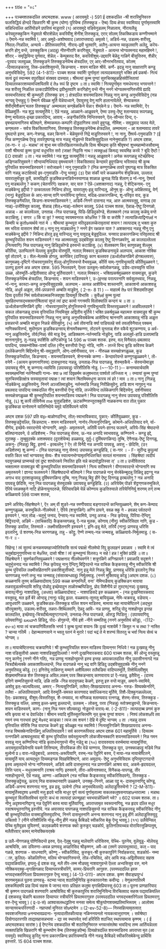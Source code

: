 +++
title = "०८"

+++
पञ्चमशतकदल्लि अष्टमदशक. 
www 
( आरावमुदे -) 
591 
ई दशकदल्लि -श्री शरारिमुनिवररु फलसिद्धियं हॊन्ददॆ खिन्नरागि श्री कुम्म (घोण) पुरियॆम्ब (तिरुक्कुड - ऎम्ब) दिव्य क्षेत्रद स्वामियाद पूर्णामृतस्वामि सन्निधियल्लि आर्तियॊडनॆ प्रपत्तियं माडुत्तारॆ 
(१) आरावमुदे यडियेनुडलम् निन्नालाय, नीरायलैन्नु करॆयवुरुक्कुकिन नॆडुमाले श्रीरा‌शॆन्नॆल् कवरिवीशु शॆनीश् तिरुक्कुड, एरार्‌ सोलम् तिकक्किडाय कण्णीनम्माने 
॥ ऎमाने-नन्न स्वामिये !, आर् अमुदे-अशोष्यवाद (अपराप्तवाद) अमृतवे !, अडिर्य-नन्न, उडलम्-शरीरवु, र्निपाल्-निन्नल्लि, अन्याये - प्रीतिरूपवागिये, नीराय्-द्रवी भूतवागि, अलैनु-अत्यन्त व्याकुलवागि अलॆदु, करॆय-करगि होगु वन्तॆ, उरुक्कुकिन (अदन्नु) नीरुनीरागि करगिसुव, नॆडुमाले - अत्यन्त भोग्यतमनाद महामहिमने !, शीरार् - समृद्धियिन्द पूर्णवाद, शॆन्नॆल् - कॆम्पुबत्तद वैरु, कवरिवीशुम्-उद्दवागि बॆळॆदु गाळिगॆ बीसुत्तिरुव, शैन्नीर् -पूरवाद जलवुळ्ळ, तिरुक्कुडनॆ तिरुक्कुडनॆयॆम्ब क्षेत्रदल्लि, एर् आर्-सौनरभरितवाद, कोलम् -दिव्यालङ्कारवु, तिक-प्रकाशिसुवन्तॆ, किडन्साय् - शयन माडिरु श्रीयॆ. कर्णे- इदन्नु नानु साक्षात्तागि कण्डु अनुभविसिदॆनु. 
592 
(4-1-811)- 
पञ्चम शतक 
स्वार्मि! पूर्णामृत! त्वत्पदकमलयुगे भक्ति हर्ष प्रकर्षा- नित्यं सत्यं द्रुतं स्यान्मम वपुरखिलं संस्रवव दास्यात्। श्रीमत्यां कुम्म पुण्यां सुरुचिरबहुळहिसंवीजितायां दिव्यालस्कारशय्यामधिशयितवि दं ते७ रूपं हि दृष्टम ॥ 
ता॥ स्वामिा ! नित्यपूर्णामृत नामधेयनाद भगवन्तने ! नन्न शरीरवु निन्नल्लि उत्कटप्रीतियिन्द द्रवीभूतवागि करगिहोगु वन्तॆ नीनु ननगॆ भोग्यतमनागिरुत्तीयॆ ह्यादि सस्यभरितवाद श्री कुम्भपुरी (तिरुक्कु डन् :) क्षेत्रदल्लि शयनमाडिरुव निन्नन्नु नानु कण्डु अनुभविसिदॆनु (नन्न भाग्यवु ऎन्तहुदु !) 
ऎम्माने र्यवॆळ्ळ मूर्ति यॆन्नॆयाध्वाने, ऎवावुरुवु वेणु मागि हालानायॆलेतॆ, शॆम्याकमल शॆवीर्‌मिशैकण्‌'मलरु‌ 
तिरुक्कुड' अम्मामलर् कण्‌बॆळ‌किने यॆन्ना९ शॆम्‌केने 
प्र। ऎमाने- नन्न स्वामिये!, ऎ९ वॆळ्ळिमूर्ति- नन्न शुद्ध सत्यमूर्तिये !, ऎन्नॆ नन्नन्नु, आळ्वाने-आळुववने, ऎम्मा उरुवु-ऎष्टु श्लान्यवाद रूपगळन्नू, वेण्णु मायॆलाल्-इच्छा प्रकारदिन्द, आवाय् - अङ्गीकरिसि निन्तिरुववने, ऎल्-सौन्सर दिन्द, ए-वृषभप्रायनागिरुव बलिष्ठने, शॆम्माकमल-कम्पागि दॊड्डदागिरुव तावरॆ हूवुगळु, नी‌मिश् - समृद्धवाद जलद मेलॆ, कण्‌मलरु - सर्वत्र विकसितवागिरुव, तिरुक्कुड तिरुक्कुडनॆयॆम्ब क्षेत्रदल्लि, अम्मामलर् - आ श्लाम्यवाद तावरॆ पुष्पदन्तॆ इरुव, कण्-नेत्रगळु, वळर् किनाने - बॆळॆयुवन्तॆ निद्रॆ माडुत्तिरुववने !, ना नानु, र्ऎश्वर्य-एनुमाडलि ? (ई निन्न कण्णुगळॆम्ब ऎरडु तावरॆपुष्पगळु मात्र नन्नन्नु नोडुवन्तॆ विकसिसुवुदिल्ल नानेनुमाडलि ?) 
अष्टम दशक, 
(स-गा- र ॥)- मन्नाथ' त्वं शुभा 
मम पतिरखिलानरूपो७सि दिव्य श्रीमद्रमा कृति श्रीवृषभ! शुभमहाम्मोजसौवाम्यु राशौ श्रीमत्यां कुम्म पुल्यां वधुभरित सरो (जाक्ष! निद्रासि नाथ ! त्वक्कू७हं किमद्य स्वयमिह करवॆ ? बूदि ऎष्टो ! 
EO 
दयाळो! ॥ 
ता। नन्न स्वामिये ! नन्न शुद्ध सत्यमूर्तिये ! नन्नन्नु आळुववने ! अनेक रूपगळन्नु स्टेच्छॆयिन्द अङ्गिकरिसुववने ! सौन्दय्यनिधियाद वृषभवायने ! विकसितवाद कॆन्दावरॆ हूवुगळिन्द भरितवाद श्री कुम्ब पुरियल्लि शयनमाडिरुववने ! सरोजाक्षने ! नानु एनुमाडलि ? (निन्न कण्णुगळॆम्ब तावरॆ पुष्पगळु मात्र विकसित वागि नन्नन्नु कटाक्षिसदॆ इव-एनुमाडलि -ऎन्दु भाववु) 
(३) ऎन्ना संर्की यारे कळ्ळकणॆय 
शॆयुकिन्नय, उल्लाल् यावरालुमॊन्नुव कुर्वॆ, कामदिइटि कुडक्किडनाडियेनरुवाणाळ् शाळाळ ळुनाळ् पिडि शॆलाण् 
प्र र्ना-नानु, ऎश्वर्य एनु माडबल्लॆनु ? ककण् (चेतनरिगॆ) रक्षकरु, यार् यारु ? ऎन्नॆ-(अशक्तनाद) नन्नन्नु, ऎ शॆट्किनाम्- एनु माडबेकॆन्दु इद्दीयो ? उत्कालल्ला निन्निन्द हॊरतु, यावरालुम्-इन्नु यारिन्दलू, ऒनुम् कु- ऒन्दु अपेक्षितवन्नू, वेर्ण्‌ (नानु) बेडुवुदिल्ल र्क आर्-सान्स् वागि घनतॆयिन्द पूर्णवाद, मदिळ्-प्राकारगळिन्द, शू-परिवृत वाद, कुड तिरुक्कुडनैयल्लि, किडना-शयनमाडिरुववने !, अडिर्ये-निनगॆ दासनाद नन्न, आरु आत्मवस्तुवु, वाणाळ् (वा नाळ्)-उजीविसुव कालवु, शॆन्नाळ् (शॆल्+नाळ्)-वर्तमान कालवु, 
594 
पञ्चम शतक, 
ऎन्नाळ्-ऎष्टु दिनगळो, अन्नाळ् - आ कालवॆल्ला, उनताळ् -निन्न पादगळन्नु, पिडि-हिडिदुकॊण्डे, शॆलक्काणे (नन्न कालवु कळॆयु वन्तॆ कटाक्षिसु. 
( सगार ॥ 
किं वा कुां ? ममाद्य स्वयमवनरतः को७स्ति ? 
किं वा करोषि ? 
त्वत्यान्निध्याद्विना७हं न किमपि च कुतो७व्यर्थये 
नातं मे । श्रीमत्यां कुम्भपुरा मतिदृढवलय्कॆरावृतायां शयान ! त्वत्पादाब् तु भक्ता कुरु मम भरिता वासरान शेर्षा 
ता॥ नानु एनु माडबल्लॆनु ? ननगॆ ईग रक्षकरु यारु ? अशक्तनाद नन्नन्नु नीनु एनु माडबेकॆन्दु इद्दीये ? निन्निन्द हॊरतु इन्नु यारिन्दलू नानु यावुदन्नू बेडुवुदिल्ल. घनवाद प्राकारगळिन्द परिवृतवाद श्री कुम्भपुरियल्लि शयन माडिरुववने ! नन्न आत्मवस्तुवु उद्बविसुव कालवु ऎष्टु दिनगळवरॆगू, आ कालदल्लॆल्ला (नित्यवागि) निन्न पादगळन्नु नानु हिडिदुकॊण्डे इरुवन्तॆ कटाक्षिसु. 
(४) शॆलक्काण किर् काणुवळवु शॆल्लुम् 
कीर्तिया, उलप्पिलाने यॆल्लावु कुमुडैय वॊरुमूर्ति, नलाल् मिक्कार् कुडक्किडनायुन्नॆ 
अलप्पाय, आकाश नोक्कि युर्व तोटवने, 
प्र। शॆल-मेलक्कॆ होगलु, काणॆकिर् (दारियन्नु) काण बल्लवरु (ऊर्ध्वलोकगळिगॆ होगबल्लवरु), काणुमळवु-दृष्टिगॆ गोचरवागुववरॆगू शॆल्लु-होगुत्तिरुवन्तॆ वैभववुळ्ळ, कीर्त्ति याम्-गुणविभूत्यादि कीर्तियुळ्ळवने !, उलप्पु इलाने अन्न 
अष्टम दशक. 
595 
निल्लदवने, ऎल्ला उलकुम्-सर्वलोकगळन्नू, उडैय-दास्यवृत्ति यल्लि उळ्ळ, ऒरुमूर्ति-अद्वितीयवाद ऒन्दु मूर्तियादवने !, नलाल् मिक्कार् - भक्तिप्रकर्षवुळ्ळवरु वासमाडुव, कुडनॆ तिरुक्कुडनॆयॆम्ब क्षेत्रदल्लि, किडन्साय् - शयन माडिरुववने !, उ-(इन्तह परात्परनागि सर्वसुलभवाद, निन्नन्नु, र्ना-नानु, कास्टा-कण्डु अनुभविसुवुदक्कॆ, अलप्पाम् - अत्यन्न आशॆयिन्द शास्तनागि, आकाशनो आकाशवन्नु नोडि, अधुर्व अळुत्त, तॊर्व-प्रपन्नरन्तॆ अम्बलि माडुवॆनु. 
( 2-π- 8 11 ) -- 
माहार्त्म ते७ पारं विशदमतिजुषां दिव्य दृरतीतं निमं सर्वलोकात्मकनिजवपुषा दिव्यमूर्तॆ विभासि । कुर्वॆ७हं कुम्म पुल्यां सुमहितभगवद्भक्तवर्गाश्रितायां सुप्तं त्वां द्रष्ट कामो गगनमपि विलोक्यालिं 
कन्दनं च ॥ 
ता ॥ ऊर्ध्वलोकगामिगळिगॆ दृष्टि : गोचरवागुववरॆगू होगुत्तिरुवन्तॆ गुणविभूत्यादि विस्तरवुळ्ळवने ! अन्नविल्लदवने ! सकल लोकगळन्नू दास्य वृत्तियल्लि नियमिसुव अद्वितीय मूर्तिये ! भक्ति प्रकर्षवुळ्ळ महात्मरु वासमाडुव श्री कुम्भ पुरियल्लि शयनमाडिरुववने! निन्नन्नु नानु कण्डु अनुभविसबेकॆम्ब आशॆयिन्द श्राननागि आकाशवन्नु नोडि अळुत्त प्रसन्नरन्तॆ अम्बलि माडुत्त निन्नन्ने सेविसुवॆनु. 
(५) अर्व तॊवनाडि र्क्या पाडियलहॆ सर्व तवल्‌विनैयाल् पक्कम्‌ नाणिक्कविरुर्प्प, शुवॊण्‌पन कुडक्किडन्साय् शॆनामरैक्कण्णा, तोटवने युनताळ् शेरु वकैये शूटकण्णाय, 
प्र अर्व-नानु अळुत्तिरुवॆनु, तॊर्व(निन्न) सेवॆ माडु वॆनु, आडिक्काण-नर्तनमाडि नोडुवॆनु, पाडि अललुर्व-हाडि प्रलापमाडि शाननागुवॆनु. तु-नन्नन्नु स्पर्शिसि अण्टिकॊण्डु 
14 
596 
w 
पञ्चम शतक. 
इरुव, वल् विनैयाल्-प्रबलवाद पापदिन्द, पक्कम्नोक्कि-पार्श्व दल्लि (नीनु बरुत्तीयो ऎन्दु) नोडि, नाणि - लज्जॆ यिन्द कूडि कविरुव कॆळगॆ (तलॆकॆळगागि बिद्दिरुवॆनु श्री-समृद्धवागि, ऒण्-दर्शनीयवाद, पन - नीरुळ्ळ सस्यक्षेत्रगळुळ्ळ, कुड तिरुक्कुडनॆयल्लि, किडन्साय् - शयनमाडिरुववने, शॆनानक्कॆ कण्णा - कॆन्दावरॆयन्तॆ कण्णुगळुळ्ळवने !, तॊ-वनेनै - (अत्यन कृपणनागिरुव) दासभूतनाद नन्नन्नु, उनताळ्-निन्न पादगळन्नु, शेरुम्‌वकैये - सेरुवन्तॆमाडुव उपायवन्नु नीने, शू कण्णाय्-व्यापिसि (उपायवन्नु) परिशीलिसि नोडु. 
(~--10-11 )-- 
कनाम्यवार्चयामि स्वयमहमनिशं नर्तनैश्चापि गान्य- क्या ७ त्वां दिवृक्षर्मम कलुषभरात् पार्श्वतो 
लज्जिता म् । रम्यायां कुम्म पुण्यां सुरुचिरमहितक्षेत्र सस्यावृतायां पद्माक्ष ! त्वां शयानं श्रितमिममधुना कारय त्वं 
हरे ! माव ॥ 
ता॥ नानु (निन्नन्नु नोडबेकॆन्दु अळुत्तिरुवॆनु, निनगॆ अञ्जलिमाडुवॆनु, नर्तनमाडि निन्नन्नु निरीक्षिसुवॆनु, हाडि शान नागुवनु नन्न प्रबलवाद पापदिन्द पक्कदल्लि नीनु बरुत्तीयो ऎन्दु नोडि, लज्जॆयिन्द तलॆकॆळगागि बिद्दिरुवॆनु. दर्शनीयवाद सस्यक्षेत्रगळुळ्ळ श्री कुम्भपुरियल्लि शयनमाडिरुव पद्माक्षने ! निन्न पादगळन्नु नानु सेरुव उपायवन्नु परिशीलिसि नोडु, (६) शू कार्यॆ तॊविनैय्य 
me 
युत्तुन्नडिशेरु, 
ऊटकण्णिरुन्तूराक्कुर्ति नाळकरुप्प 
वात तॊल् पुकार कुडक्किडा 
वानोरमाने 
यातिनिष्ठॆये यमुदे यतिर्विपयने यरिये 

अष्टम दशक 
597 
प्रति वाp-बाळोणदरिन्द, तॊल्-स्वाभाविकवाद, पुकार्- कीर्तियुळ्ळवर, कुड - तिरुक्कुडट्टॆयल्लि, किडस्टाय् - शयन माडिरुववने, नानोर्-नित्यनूरिगळिगू, कोमाने-अधिपतियाद वने, र्या-वीणॆय, इच्छॆये-स्वरदन्तॆये भोग्यनागि, अमुदे- अमृतरूपने, अतिर्वि पयने-ज्ञानद फलवनॆ, अरिये-सिंह श्रेष्ठदन्तॆ बलिष्ठनादवने, र्उ अडिशेरुम् - निन्न पादगळन्नु सेरुव, ऊ-नन्न अनादि स्वभाववन्नु, कण्णिरुने - कण्डु इद्दे, तूराक्कु - तुम्बुवुदक्कॆ अशक्यवाद (दुराशॆयॆम्ब) हळ्ळवन्नु, तूर्तु-( दुर्विषयगळिन्द) तुम्बि, ऎनैनाळ्-ऎष्टु दिनगळु, अकनु- (निन्नन्नु) बिट्टु, इरुर्प्प - इरबल्लॆनु ? ऎ९ तॊ विनैदै नन्न अनादि पापवन्नु, अवत्तु - छेदिसि, (उ९ अडिशेरुम्) शू कण्णा - (निन्न पादगळन्नु नानु सेरुव) उपायवन्नु कण्डुहिडि, ( स-गार । - 
F- 
सूरीन्द्र कुपुल्यां वसति किल भर्वा भाग्यवस्तु सेव्य- शैत्र स्यात्यनभोग्यामृतनिधिरुचितं सत्पलं मानसस्य । सिंहश्रेष्ठ! त्वदीयं पदयुगळमहं प्राप्मप्यर्ह एवं दुष्ट शाघोरकपे निपतित इति यन्ने कदावोद्धतिस्सा त्' ॥ 
ता॥ उजीवितराद भक्तात्मरु वासमाडुव श्री कुम्भपुरियल्लि शयनमाडिरुववने ! नित्य सरीश्वरने ! वीणास्वरदन्तॆ भोग्यनागि रुव अमृतरूपने ! ज्ञानद फलरूपने ! सिंहश्रेष्ठदन्तॆ बलिष्ठने ! निन्न पादगळन्ने नानु सेरबेकॆम्बुदन्नु तिळिदु इद्दाग्यू नन्न अगाध वाद दुराशाकूपवन्नु दुर्विषयगळिन्द तुम्बि, नानु निन्नन्नु बिट्टु हीगॆ ऎष्टु दिनगळु इरबल्लॆनु ? नन्न अनादि पापवन्नु छेदिसि, नानु निन्न पादगळन्नु सेरुवुदक्कॆ उवायवन्नु कण्डुहिडि. (२) अरियेयॆम् पॊडरे शॆट्टण्‌णकरुमुकिले, ऎरिये पवळक्कुने नाटि हॊळॆनायुनदरुळे, पिरियावडिमॆ यॆन्नॆ कॊण्णाय कुडत्तिरुवाले तरियेनिनिर्यु शरणम् तर्न् तन्म कळ्ळियाये 
598 
पञ्चम शतक, 

प्रश्नॆ अरियेप्-सिंहश्रेष्ठने !, ऎ९ अम् र्वॊ शुडरे-नन्न रमणीयवाद बङ्गारदन्तॆ कान्तियुळ्ळवने, शॆम् कण-कॆम्पाद कण्णुगळुळ्ळ, करुमुकिले-नीलमेघवे !, ऎरिये (शत्रुगळिगॆ) अग्नि प्रायने, ववळ क्कु ने - हवळद पर्वतदन्तॆ इरुववने !, नाल् तोळ् -चतुर्भु जनाद, ऎन्साय्-नन्न स्वामिये, उनदु अरुळ् - निन्न कृपॆयन्नु, पिरिया-ऎन्दिगू बिट्टिरदन्तॆ, अडिमॆ - (वाचिकादि) कैङ्कय्यगळन्नु, ऎ-नन्न मूलक, कॊणाय् (नीनु) स्वीकरिसिदव नागि, कुड - तिरुक्कु डयल्लि, तिरुमाले - लक्ष्मीसहितनागि इरुववने !, इनि-इन्नु मेलॆ, तरिर्ये (नानु) प्राणवन्नु धरिसि इरलारॆनु, र्उ शरणम्-निन्न चरणगळन्नु, तन्नु - कॊट्टु, ऎण्णॆ तन्मय्-नन्न जन्मवन्नु, कळ्ळियाये-निर्मूलमाडु. 
( स-गा-र ॥ - 

सिंहेन्द्र ! त्वं सुरम्यं कनकमयमहाज्योतिरेवासि सत्यं पद्माक्षॆ नीलमेघो रिपु कुलदहनं प्रवाळाव । स्वामि मे त्वं चतुर्बाह्यनुगुणविभव पा 
मे७स्ति, दासो 
श्रीश ! त्वं कुम्भपुण्यं विलस३ न सहे ! हन्न ! मुक्तिं 
प्रदेहि ॥ 
ता॥ सिंहश्रेष्ठने ! सुवर्णकान्तियुळ्ळवने ! पद्माक्षनाद नीलमेघवर्णने ! शत्रुगळिगॆ अग्निप्रायने ! प्रवाळादि सदृशने ! चतुर्भुजनाद नन्न स्वामिये ! निन्न कृपॆयन्नु नानु ऎन्दिगू बिट्टिरदन्तॆ नन्न वाचिक कैङ्करवन्नु नीनु स्वीकरिसि श्री कुम्भ पुरियल्लि लक्ष्मीसहितनागि प्रकाशिसुत्तीयष्टॆ. नानु इन्नु मेलॆ निन्नन्नु बिट्टु, प्राणवन्नु धरिसि इरलारॆनु निन्न चरणगळन्नु ननगॆ तन्दु नन्न जन्मवन्नु (संसारबन्धवन्नु) निर्मूलमाडु. (ननगॆ मुक्तियन्नु कॊडु )अष्टम दशक. 
(८) कळ्ळनायि तुनम् कळ्ळियादॊवाय् 
599 
कळ्ळ कण्‌मनिर्ले, 
वना' नेमिप्पडैयाय् कुडक्किडन 
मावाया 
तळरावुडलमॆनदावि शरिन्नु पोन्नोदु इच्छॆयादुन ताळॊरुब्बप्पिडित्तु, प्रोद विशैनीये 
प्र! तुस्टम्(नन्न) दुःखवन्नु, कवाय्(नीनु) नाशपडिसु, (अधवा) कळ्ळियादॊवाट् - नाशपडिसदॆ इरु कळ्ळकण् - (नन्न दुःखनिवारकवाद वस्तुवन्नु, मल इर्ले बेरॆ ऒन्दन्नू (नानु) पडॆदु इल्ल. वळ्ळवाय्-सुत्तलू बायियुळ्ळ, नेमि-चक्रवन्नु, वडॆयाय् - आयुधवागि उळ्ळवने, कुडक्किडन्न-तिरुक्कुड यल्लि शयन माडिरुव, मामाया महा मायाचेष्टितने (अद्भुत सौरयुक्तने), उडलम्-शरीरवु, तळरा-शिथिलवागि, ऎन्नदु आवि- नन्न प्राणवु, शरिन्नु पोदु नाशहॊन्दुव इन्तह कालदल्लि, इच्छॆयादु-चित्रदौर्बल्यवुण्टागदन्तॆ, उनताळ्-निन्न पादगळन्ने, ऒरुद्ध प्पिडित्तु : (उपायवागियू उवेयवागियू) బలవాగి हिडिदु, पोद- होगुवन्तॆ, नीये इशॆ -नीने सम्मतिसु (ननगॆ अनुमतियं कॊडु), 
-(112-ev-x) 
माया त्वं चक्रपाणिर्विलससि भगर्व 1 कुम्ब पुल्यां शयानः 
किं दुःखं नाशयेर्मॆ ? किमुत न च तथा ? नास्ति 
? 
चान्या गतिर्मॆ । देहान्मताणयाने न भवतु पतनं मे मुरारे ! पदां भद्रं ते मे शरण्यं वितरतु च भर्वा नित्य सेव्यं च 
भोग्यम् ॥ 

ता॥ मायाचेष्टितनाद चक्रपाणिये ! श्री कुम्भवुरियल्लि शयन माडिरुव दिव्यन्‌नर निधिये ! नन्न दुःखवन्नु नीनु नाश पडिसुत्तीयो अथवा नाशपडिसुवुदिल्लवो ! ननगॆ दुःखनिवारकवाद 
600 
पञ्चम शतक, 
बेरॆ ऒन्दु वस्तुवन्नू नानु काणॆनु (ननगॆ नीने गति), नन्न प्राणवु नाशहॊन्दुवन्तॆ इरुव इन्तह आपत्कालदल्लि नीनु उदासीननागदॆ नन्न चित्रदौर्बल्यक्कॆ अवकाशविल्लदन्तॆ, निन्न वादगळन्ने नानु भद्र वागि हिडिदु उद्बविसुवुदक्कॆ नीनु ननगॆ अनुमतियन्नु कॊडु. 
(९) इनित्तॆयु ताळिरुत्तु मम्माने अशैविलमर‌ तलैव‌डिवा वादिप्परुमूर्ति, तिशॆविल्‌वीशुम् शॆखमामणिकळ शेरु तिरुक्कुड अविल.लकम् परव क्किडन्साय् काणवाराय 
प्र! ऎ-नन्नन्नु, इतैवित्तु - (दास्य वृत्तिगॆ सम्मतिसुवन्तॆ माडि, उळि ताळि -निन्न वादयुगळद कॆळगॆ, इरुत्तु इरु वन्तॆ माडुव, अमाने-स्वामिये, अशोवु इल्-चाल्यविल्लद, अमरर् - नित्यसूरिगळिगॆ, तलैवर्-शिखरप्रायराद अनन्य- गरुड- विष्यक्केनरिगॆ, तलैवा - अधिपतियादवने, आदि वॆरुमूर्ति-समस्त कारणवाद सर्वाधिकनाद मूर्तिये, तिशै-दिक्कुगळल्लॆल्ला, ऎल्- प्रकाशवन्नु, वीशुम्-विस्तरिसुव, शै-रम्यवाद, मा मणिकळ् श्लाम्यवाद रत्नगळु, शेरुम्-सेरुव, तिरुक्कुड - तिरुक्कुड यल्लि, अश्ववु इल्ल-भ्रमवु इल्लदन्तॆ, उलकम् - लोकवु, परव (निन्नन्नु) स्तोत्रमाडुवन्तॆ, किडन्साय्-शयन माडिरुववने, काण- (नानु निन्न गमन सौल्यवन्नु) नोडुवन्तॆ वाराय्-बा. 
(-2-811)- 
त्वत्पादाब्ब प्रणमं कुरु मयि कृपया मां च देवाधिदेव ! श्रीमान स्यादि मूर्तिस्सुरुचिरमणि नृत् कुम्ब पुण्यां शयानः । निश्यं लोकश७पि तव गमनं रम्य गारभावं द्रष्टुं मे७स्ट् काङ्का ! त्यज तव शयनं ! देहि मे 
दृष्टि भाग्यम् ॥ 
ता ।नन्नन्नु दास्य वृत्तियल्लि सेरिसि निन्न वादगळ कॆळगॆ इट्टु कॊळ्ळुव नन्न स्वामिये ! नित्यसूरिगळिगॆ शिखरप्रायराद अनन्य- गरुड विष्यक्केनादिगळिगू अधिपतियादवने ! सर्व कारणरूपियाद 
अष्टम दशक 
601 
महामूर्तिये । दिव्यतम रत्नगळिगॆ आश्रयभूतवाद श्री कुम्भ पुरियल्लि सर्वस्तुत्यनागि लोकजीवनक्कागि शयनमाडिरुववने ! निन्न गमन वरवन्नु नानु कण्णिनिन्द नोडि कृतार्धनागुवन्तॆ नीनु नडॆदु बा 
(१०) वारावरुवाय वरुर्ममाया 
मायामूर्त्तिया, अरावमुदायडियेनावि यकमे तित्तिप्पाम्, तीराविकळ तीर वॆन्नॆ याण्णाय, तिरुक्कुड यूरा, उनक्काळ्‌पट्टु मडिये निन्न मुल्वेनो 
प्र॥ वारा-नडॆदुबारदॆ, अरुवाय्-अरूपियागि, वरुम्-नन्न ऎदुरिगॆ बरुव, ऎ माया-नन्न मायाचेष्टितने, मायामूर्ति याय् अत्यद्भुत दिव्यमङ्गळ विग्रहविशिष्टने, आरा अमुदाय्- ऎष्टु अनुभविसिदरू तृप्तियुण्टागदन्तॆ इरुव अमृतदन्तॆ भोग्य नागिरुववने, अडिये आवि दासभूतनाद नन्न प्राणगळिगॆ आश्रय वाद, अकमे-हृदयदल्ल, तित्ति प्लाय् – मधुरतमनागि (राश्रय नागि) इरुववने, तीरा-अविनाश्यवाद, विनैकळ्-पापगळु, तीर नाशहॊन्दुवन्तॆ, ऎन्नॆ नन्नन्नु, आण्णा -आळिदवने (नन्न नाचिक कैङ्करवन्नु स्वीकरिसिदवने), तिरुक्कुड - तिरुक्कुडट्टॆयन्नु, ऊराय् निन्न वासस्थानवागि उळ्ळवने, उनक्कु-निनगॆ, आळ्व 
पट्टु म्- दासभूतनागिद्दु कॊण्डू, अडिर्ये-अनन्य शरणनाद नानु, इन्न इन्नू, उल्वेनो (निन्न अनुभवविल्लदॆ) अलॆदाडुत्तिरुवॆनो ? 
(2-M-811)- 
मायामूर्तिस्वदृश्य ७स्यपि मत्तु हृदये भासि 
माधुर पूर्ण सत्यं पूर्णामृतात्मा सकलकलुषसनापहा७न्तरात्मा । मन्नाथः कुम्भपुरां विलसितविभवं मुरारे! कधं वा त्वत्पादां प्रपन्मूहह! भवभयान्नॊधिमगॆ 
भवे? ॥ 
602 
पञ्चम शतक. 
ता॥ नीनु अदृश्यनागिद्दाग्यू नन्न ऎदुरिगॆ बरुव माया मूर्तियागियू, अपराप्तामृत स्वरूपनागियू, नन्न हृदय दल्लि मधुर रसाश्रयभूतनागियू इरुत्तीयॆ. नन्न अपारवाद पापगळन्नु नाशपडिसुवन्तॆ नन्न वाचिक कैङ्करवन्नु स्वीकरिसिद नीनु श्री कुम्भपुरियल्लि वासमाडुत्तिरुवुदरिन्द, निनगॆ दासभूतनागि अनन्य शरणनाद नानु इन्नू हीगॆ अलॆदाडुत्तिरुवुदु उचितवो ? (नीने परिशीलिसि नोडु-नीनु हीगॆ नन्नन्नु कैबिडदॆ स्वीकरिस बेकु ऎन्दु भाववु.) 
(११) उलैयॆन्सिल् पे‌च्चि मुलैयूडव 
युयिरुर्णा, कल्‌कळवैये शरणाक क्कॊ कुरुकूर् चडकोर्प, कुलिनलियच्चन्न वोरायिरत्तुळिप्पत्तुम्, मलैतीरवार् कामर्‌ मानेयक्कियर्‌क्के 

प्र उलै-नॊगगळन्नु पोणिसिदन्तॆ इरुव, ऎल्-ऎलुबु गळन्नु मालॆयागि धरिसिरुव, पे‌च्चि- पूतनॆय, वुलॆयूडु- मॊलॆयन्नु आश्रयिसि, अव उयिरुणा-अवळ प्राणवन्नु अपहरिसिद श्रीकृष्णन, अवै-आ (तमगॆ उपायभूतवाद), कल् – पाद गळन्ने, शरणाक - साधनवागि, कॊण्णू - स्वीकरिसिद, कुरुकूर्-श्री कुरुकापुरिगॆ निर्वाहकराद, शडकोर्प- नम्मा ारु, कुलिल्- कॊळलिगिन्त, मलिय भोग्यवागिरुवन्तॆ, तॊन्न-रचिसिद, ओर् आयि रुळ्-अद्वितीयवाद सहस्र पद्यावळियल्लि, इप्पत्तु-ई दशक वन्नु, मलै तीर-तम्म मौड्यवु नाशवागुवन्तॆ ऎल्ला अभ्यसिसुव वरु, माने नोक्कियर्‌क्कु-मृगाक्षिगळाद दिव्याप्परस्त्रीयरिगॆ, कामर्-प्रियरागि आगुवरु. (परमपददल्लि इवरु भगवद्भक्तरिगॆल्ला प्रियतमरागुवरु ऎन्दु भाववु.) 
(4-13-011)- 
अष्टम दशक. 
कृष्ण सैवाङ्घ्रयुग्धं शरणमनुकलं पूतना प्राणवन्नु- स्टम्या प्यास् शठारिर्मुनिरिह कुरुकापत्तनेशः कवीन्द्रः । वेणुकाणातिरमै दशकमिदमपि प्राह दिव्यं सहस्र ये जानद माराः प्रतिहत कलुषा मृगाक्षिप्रियास्सु 
603 
ता॥ पूतना प्राणहारियाद श्री कृष्णन पादगळन्ने शरणवागि आश्रयिसिद श्री कुरुकापुरिय शरारिमुनियिन्द विरचितवाद सहस्र पद्यावळियल्लि ई दशकवन्नु चॆन्नागि बल्लवरु दिव्याप्पर स्त्रीयरिगॆ प्रियतमरागुवरु (परमपददल्लि भगवद्भक्तरिगॆल्ला प्रियतमरागु वरु-ऎन्दु भाववु ) 
( द्र-उ-सं) 
आश्वासलब्धद्धतिना मनसा समेत्य श्रीकुघोणशयमप्रतिमाभिरूपम् । आलोक्य सान्स्‌नवचःपरिरणादी - नप्राप्तर्वा मुनिरत सो७ष्टमेन ॥ 
(2-ev-52-8)— 
निस्सहित्यामृतत्वात् स्ववशजनितया ७नन्यभावप्रदाना- नृत्यादातीतकीत्याक् नळिननयनतो नायकत्वात्तुराणाम् । सर्वश्रेष्टा दियोगादतरगति ताद्यावहासन्नभावा - 
द्या स्व स्थापयेत् र्स्वा हरिरिति शठजित् स्थापयामास 
कृष्णम् । 
( ई अष्टमदशकद सारांश ) 
ई ऎण्टनॆय दशकदल्लि श्री शठारिमुनिवररु भगवत्संश्लेषा भावदिन्द तम्म आर्तियन्नॆल्ला व्यक्तपडिसि खिन्नरागि श्री कुम्भघोण वॆम्ब (तिरुक्कुडऎम्ब) दिव्यक्षेत्रदल्लि शयनमाडिरुव अपराप्ता मृत (आ रावमुर्द) स्वामियन्नु कुरितु नाना प्रकारगळिन्द प्रपत्तियम्माडि नीने नन्नन्नु कैबिडदॆ स्वीकरिसबेकॆन्दु प्रार्थिसि इरुत्तारॆ. 
15 
604 
पञ्चम शतक. 
